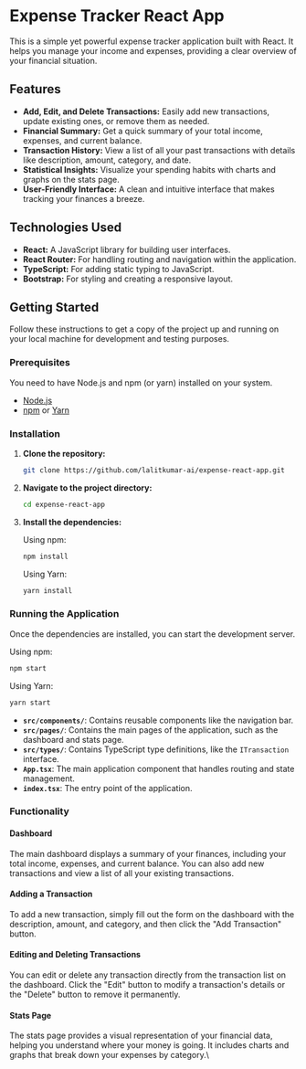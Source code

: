


# Expense Tracker React App

This is a simple yet powerful expense tracker application built with React. It helps you manage your income and expenses, providing a clear overview of your financial situation.

## Features

*   **Add, Edit, and Delete Transactions:** Easily add new transactions, update existing ones, or remove them as needed.
*   **Financial Summary:** Get a quick summary of your total income, expenses, and current balance.
*   **Transaction History:** View a list of all your past transactions with details like description, amount, category, and date.
*   **Statistical Insights:** Visualize your spending habits with charts and graphs on the stats page.
*   **User-Friendly Interface:** A clean and intuitive interface that makes tracking your finances a breeze.

## Technologies Used

*   **React:** A JavaScript library for building user interfaces.
*   **React Router:** For handling routing and navigation within the application.
*   **TypeScript:** For adding static typing to JavaScript.
*   **Bootstrap:** For styling and creating a responsive layout.

## Getting Started

Follow these instructions to get a copy of the project up and running on your local machine for development and testing purposes.

### Prerequisites

You need to have Node.js and npm (or yarn) installed on your system.

*   [Node.js](https://nodejs.org/)
*   [npm](https://www.npmjs.com/get-npm) or [Yarn](https://yarnpkg.com/)

### Installation

1.  **Clone the repository:**
    ```sh
    git clone https://github.com/lalitkumar-ai/expense-react-app.git
    ```

2.  **Navigate to the project directory:**
    ```sh
    cd expense-react-app
    ```

3.  **Install the dependencies:**

    Using npm:
    ```sh
    npm install
    ```

    Using Yarn:
    ```sh
    yarn install
    ```

### Running the Application

Once the dependencies are installed, you can start the development server.

Using npm:
  ```sh
  npm start
 ```

Using Yarn:
``` sh
yarn start
```




*   **`src/components/`**: Contains reusable components like the navigation bar.
*   **`src/pages/`**: Contains the main pages of the application, such as the dashboard and stats page.
*   **`src/types/`**: Contains TypeScript type definitions, like the `ITransaction` interface.
*   **`App.tsx`**: The main application component that handles routing and state management.
*   **`index.tsx`**: The entry point of the application.

### Functionality

#### Dashboard
The main dashboard displays a summary of your finances, including your total income, expenses, and current balance. You can also add new transactions and view a list of all your existing transactions.

#### Adding a Transaction
To add a new transaction, simply fill out the form on the dashboard with the description, amount, and category, and then click the "Add Transaction" button.

#### Editing and Deleting Transactions
You can edit or delete any transaction directly from the transaction list on the dashboard. Click the "Edit" button to modify a transaction's details or the "Delete" button to remove it permanently.

#### Stats Page
The stats page provides a visual representation of your financial data, helping you understand where your money is going. It includes charts and graphs that break down your expenses by category.\
